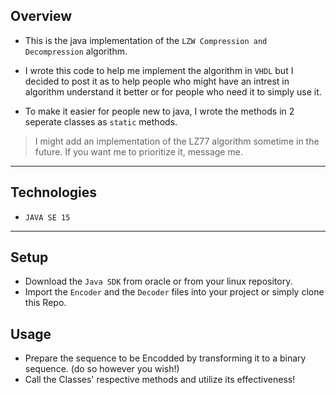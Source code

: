 ## Overview

- This is the java implementation of the `LZW Compression and Decompression` algorithm.

- I wrote this code to help me implement the algorithm in `VHDL` but I decided to post it as to help people who might have an intrest in algorithm understand it better or for people who need it to simply use it.

- To make it easier for people new to java, I wrote the methods in 2 seperate classes as `static` methods.

>I might add an implementation of the LZ77 algorithm sometime in the future. If you want me to prioritize it, message me.
---
## Technologies

- `JAVA SE 15`
---
## Setup

- Download the `Java SDK` from oracle or from your linux repository.
- Import the `Encoder` and the `Decoder` files into your project or simply clone this Repo.

## Usage

- Prepare the sequence to be Encodded by transforming it to a binary sequence. (do so however you wish!)
- Call the Classes' respective methods and utilize its effectiveness!
